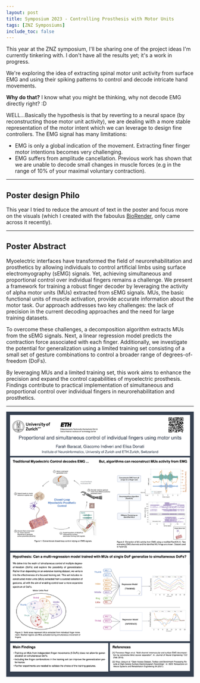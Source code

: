 ```yaml
---
layout: post
title: Symposium 2023 - Controlling Prosthesis with Motor Units
tags: [ZNZ Symposiums]
include_toc: false
---
```


This year at the ZNZ symposium, I'll be sharing one of the project ideas I'm currently tinkering with. I don't have all the results yet; it's a work in progress.

We're exploring the idea of extracting spinal motor unit activity from surface EMG and using their spiking patterns to control and decode intricate hand movements.

**Why do that?** I know what you might be thinking, why not decode EMG directly right? :D 

WELL...Basically the hypothesis is that by reverting to a neural space (by reconstructing those motor unit activity), we are dealing with a more stable representation of the motor intent which we can leverage to design fine controllers. The EMG signal has many limitations:
- EMG is only a global indication of the movement. Extracting finer finger motor intentions becomes very challenging.
- EMG suffers from amplitude cancellation. Previous work has shown that we are unable to decode small changes in muscle forces (e.g in the range of 10% of your maximal voluntary contraction). 


----
## Poster design Philo
This year I tried to reduce the amount of text in the poster and focus more on the visuals (which I created with the faboulus [BioRender](https://www.biorender.com), only came across it recently).


---
## Poster Abstract
Myoelectric interfaces have transformed the field of neurorehabilitation and prosthetics by allowing individuals to control artificial limbs using surface electromyography (sEMG) signals. Yet, achieving simultaneous and proportional control over individual fingers remains a challenge. We present a framework for training a robust finger decoder by leveraging the activity of alpha motor units (MUs) extracted from sEMG signals. MUs, the basic functional units of muscle activation, provide accurate information about the motor task. Our approach addresses two key challenges: the lack of precision in the current decoding approaches and the need for large training datasets.

To overcome these challenges, a decomposition algorithm extracts MUs from the sEMG signals. Next, a linear regression model predicts the contraction force associated with each finger. Additionally, we investigate the potential for generalization using a limited training set consisting of a small set of gesture combinations to control a broader range of degrees-of-freedom (DoFs).

By leveraging MUs and a limited training set, this work aims to enhance the precision and expand the control capabilities of myoelectric prosthesis. Findings contribute to practical implementation of simultaneous and proportional control over individual fingers in neurorehabilitation and prosthetics.


----


<img src="/posters/figures/ZNZ_Simposium2023_MUEMG-4.png" alt="drawing" width="700"/>

